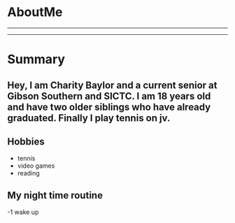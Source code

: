 # AboutMe
---
---
# Summary
## Hey, I am Charity Baylor and a current senior at Gibson Southern and SICTC. I am 18 years old and have two older siblings who have already graduated. Finally I play tennis on jv. 

Hobbies
-
- tennis
- video games
- reading 

My night time routine 
-
-1 wake up
